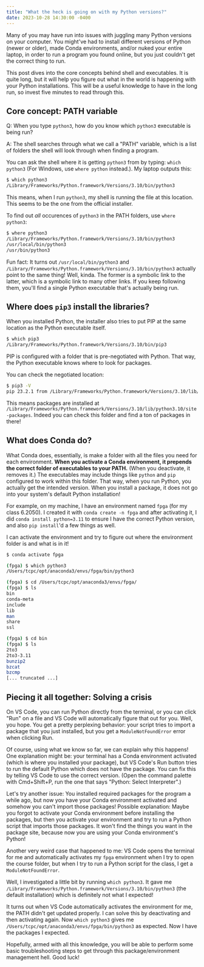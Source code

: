```yaml
---
title: "What the heck is going on with my Python versions?"
date: 2023-10-28 14:30:00 -0400
---
```


Many of you may have run into issues with juggling many Python versions on your computer. You might've had to install different versions of Python (newer or older), made Conda environments, and/or nuked your entire laptop, in order to run a program you found online, but you just couldn't get the correct thing to run.

This post dives into the core concepts behind shell and executables. It is quite long, but it will help you figure out what in the world is happening with your Python installations. This will be a useful knowledge to have in the long run, so invest five minutes to read through this.

## Core concept: PATH variable

Q: When you type `python3`, how do you know which `python3` executable is being run?

A: The shell searches through what we call a "PATH" variable, which is a list of folders the shell will look through when finding a program.

You can ask the shell where it is getting `python3` from by typing: `which python3` (For Windows, use `where python` instead.). My laptop outputs this:
```sh
$ which python3
/Library/Frameworks/Python.framework/Versions/3.10/bin/python3
```
This means, when I run `python3`, my shell is running the file at this location. This seems to be the one from the official installer.

To find out _all_ occurences of `python3` in the PATH folders, use `where python3`:
```sh
$ where python3
/Library/Frameworks/Python.framework/Versions/3.10/bin/python3
/usr/local/bin/python3
/usr/bin/python3
```

Fun fact: It turns out `/usr/local/bin/python3` and `
/Library/Frameworks/Python.framework/Versions/3.10/bin/python3` actually point to the same thing! Well, kinda. The former is a symbolic link to the latter, which is a symbolic link to many other links. If you keep following them, you'll find a single Python executable that's actually being run.

## Where does `pip3` install the libraries?

When you installed Python, the installer also tries to put PIP at the same location as the Python executable itself.
```sh
$ which pip3
/Library/Frameworks/Python.framework/Versions/3.10/bin/pip3
```
PIP is configured with a folder that is pre-negotiated with Python. That way, the Python executable knows where to look for packages.

You can check the negotiated location:
```sh
$ pip3 -V
pip 23.2.1 from /Library/Frameworks/Python.framework/Versions/3.10/lib/python3.10/site-packages/pip (python 3.10)
```
This means packages are installed at `/Library/Frameworks/Python.framework/Versions/3.10/lib/python3.10/site-packages`. Indeed you can check this folder and find a ton of packages in there!

## What does Conda do?

What Conda does, essentially, is make a folder with all the files you need for each environment. **When you activate a Conda environment, it prepends the correct folder of executables to your PATH.** (When you deactivate, it removes it.) The executables may include things like `python` and `pip` configured to work within this folder. That way, when you run Python, you actually get the intended version. When you install a package, it does not go into your system's default Python installation!

For example, on my machine, I have an environment named `fpga` (for my class 6.2050). I created it with `conda create -n fpga` and after activating it, I did `conda install python=3.11` to ensure I have the correct Python version, and also `pip install`'d a few things as well.

I can activate the environment and try to figure out where the environment folder is and what is in it!
```sh
$ conda activate fpga

(fpga) $ which python3
/Users/tcpc/opt/anaconda3/envs/fpga/bin/python3

(fpga) $ cd /Users/tcpc/opt/anaconda3/envs/fpga/
(fpga) $ ls
bin
conda-meta
include
lib
man
share
ssl

(fpga) $ cd bin  
(fpga) $ ls
2to3
2to3-3.11
bunzip2
bzcat
bzcmp
[... truncated ...]
```

## Piecing it all together: Solving a crisis

On VS Code, you can run Python directly from the terminal, or you can click "Run" on a file and VS Code will automatically figure that out for you. Well, you hope. You get a pretty perplexing behavior: your script tries to import a package that you just installed, but you get a `ModuleNotFoundError` error when clicking Run.

Of course, using what we know so far, we can explain why this happens! One explanation might be: your terminal has a Conda environment activated (which is where you installed your package), but VS Code's Run button tries to run the default Python which does not have the package. You can fix this by telling VS Code to use the correct version. (Open the command palette with Cmd+Shift+P, run the one that says "Python: Select Interpreter".)

Let's try another issue: You installed required packages for the program a while ago, but now you have your Conda environment activated and somehow you can't import those packages! Possible explanation: Maybe you forgot to activate your Conda environment before installing the packages, but then you activate your environment and try to run a Python script that imports those packages. It won't find the things you want in the package site, because now you are using your Conda environment's Python!

Another very weird case that happened to me: VS Code opens the terminal for me and automatically activates my `fpga` environment when I try to open the course folder, but when I try to run a Python script for the class, I get a `ModuleNotFoundError`.

Well, I investigated a little bit by running `which python3`. It gave me `/Library/Frameworks/Python.framework/Versions/3.10/bin/python3` (the default installation) which is definitely not what I expected!

It turns out when VS Code automatically activates the environment for me, the PATH didn't get updated properly. I can solve this by deactivating and then activating again. Now `which python3` gives me `/Users/tcpc/opt/anaconda3/envs/fpga/bin/python3` as expected. Now I have the packages I expected.

Hopefully, armed with all this knowledge, you will be able to perform some basic troubleshooting steps to get through this package/environment management hell. Good luck!
